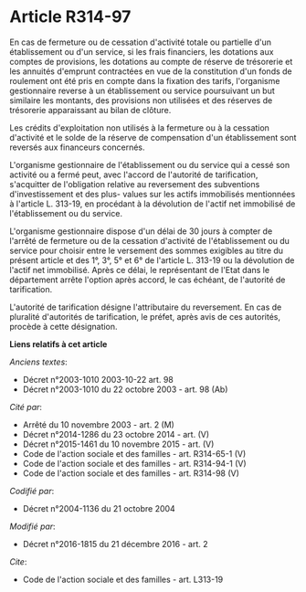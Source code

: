 # Article R314-97

En cas de fermeture ou de cessation d'activité totale ou partielle d'un établissement ou d'un service, si les frais
financiers, les dotations aux comptes de provisions, les dotations au compte de réserve de trésorerie et les annuités
d'emprunt contractées en vue de la constitution d'un fonds de roulement ont été pris en compte dans la fixation des tarifs,
l'organisme gestionnaire reverse à un établissement ou service poursuivant un but similaire les montants, des provisions non
utilisées et des réserves de trésorerie apparaissant au bilan de clôture. 

Les crédits d'exploitation non utilisés à la fermeture ou à la cessation d'activité et le solde de la réserve de compensation
d'un établissement sont reversés aux financeurs concernés. 

L'organisme gestionnaire de l'établissement ou du service qui a cessé son activité ou a fermé peut, avec l'accord de
l'autorité de tarification, s'acquitter de l'obligation relative au reversement des subventions d'investissement et des plus-
values sur les actifs immobilisés  mentionnées à l'article L. 313-19, en procédant à la dévolution de l'actif net immobilisé
de l'établissement ou du service. 

L'organisme gestionnaire dispose d'un délai de 30 jours à compter de l'arrêté de fermeture ou de la cessation d'activité de
l'établissement ou du service pour choisir entre le versement des sommes exigibles au titre du présent article et des 1°, 3°,
5° et 6° de l'article L. 313-19  ou la dévolution de l'actif net immobilisé. Après ce délai, le représentant de l'Etat dans
le département arrête l'option après accord, le cas échéant, de l'autorité de tarification. 

L'autorité de tarification désigne l'attributaire du reversement. En cas de pluralité d'autorités de tarification, le préfet,
après avis de ces autorités, procède à cette désignation.

**Liens relatifs à cet article**

_Anciens textes_:

  - Décret n°2003-1010 2003-10-22 art. 98
  - Décret n°2003-1010 du 22 octobre 2003 - art. 98 (Ab)

_Cité par_:

  - Arrêté du 10 novembre 2003 - art. 2 (M)
  - Décret n°2014-1286 du 23 octobre 2014 - art. (V)
  - Décret n°2015-1461 du 10 novembre 2015 - art. (V)
  - Code de l'action sociale et des familles - art. R314-65-1 (V)
  - Code de l'action sociale et des familles - art. R314-94-1 (V)
  - Code de l'action sociale et des familles - art. R314-98 (V)

_Codifié par_:

  - Décret n°2004-1136 du 21 octobre 2004

_Modifié par_:

  - Décret n°2016-1815 du 21 décembre 2016 - art. 2

_Cite_:

  - Code de l'action sociale et des familles - art. L313-19
